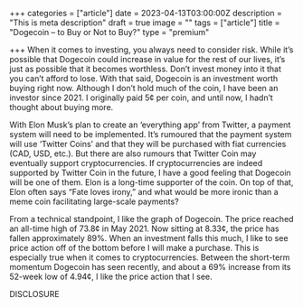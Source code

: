 +++
categories = ["article"]
date = 2023-04-13T03:00:00Z
description = "This is meta description"
draft = true
image = ""
tags = ["article"]
title = "Dogecoin – to Buy or Not to Buy?"
type = "premium"

+++
When it comes to investing, you always need to consider risk. While it’s possible that Dogecoin could increase in value for the rest of our lives, it’s just as possible that it becomes worthless. Don’t invest money into it that you can’t afford to lose. With that said, Dogecoin is an investment worth buying right now. Although I don’t hold much of the coin, I have been an investor since 2021. I originally paid 5¢ per coin, and until now, I hadn’t thought about buying more.

With Elon Musk’s plan to create an ‘everything app’ from Twitter, a payment system will need to be implemented. It’s rumoured that the payment system will use ‘Twitter Coins’ and that they will be purchased with fiat currencies (CAD, USD, etc.). But there are also rumours that Twitter Coin may eventually support cryptocurrencies. If cryptocurrencies are indeed supported by Twitter Coin in the future, I have a good feeling that Dogecoin will be one of them. Elon is a long-time supporter of the coin. On top of that, Elon often says “Fate loves irony,” and what would be more ironic than a meme coin facilitating large-scale payments?

From a technical standpoint, I like the graph of Dogecoin. The price reached an all-time high of 73.8¢ in May 2021. Now sitting at 8.33¢, the price has fallen approximately 89%. When an investment falls this much, I like to see price action off of the bottom before I will make a purchase. This is especially true when it comes to cryptocurrencies. Between the short-term momentum Dogecoin has seen recently, and about a 69% increase from its 52-week low of 4.94¢, I like the price action that I see.

DISCLOSURE